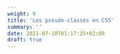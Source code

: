 ```yaml
---
weight: 9
title: 'Les pseudo-classes en CSS'
summary: ''
date: 2021-07-10T01:17:25+02:00
draft: true
---
```

